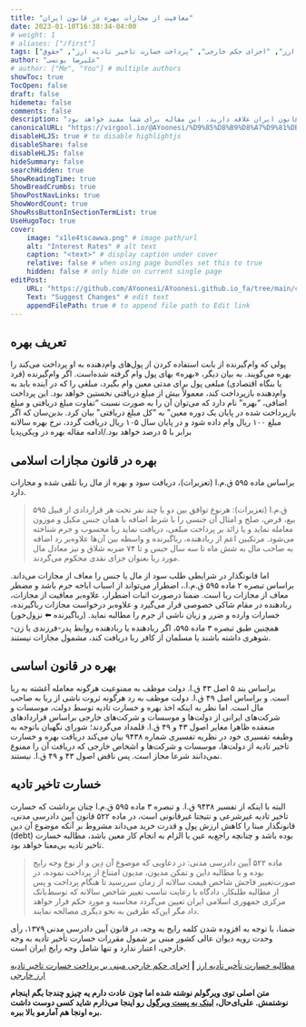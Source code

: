 ```yaml
---
title: "معافیت از مجازات بهره در قانون ایران"
date: 2023-01-10T16:38:34-04:00
# weight: 1
# aliases: ["/first"]
tags: ["معافیت از مجازات", "بهره", "تعریف بهره", "بهره در قانون اسلامی", "ماده 595 ق.م.ا", "ربا", "معافیت از مجازات ربا", "ماده 595 تعزیرات", "تبصره 2 ماده 595", "اضطرار", "تبصره 3 ماده 595", "رباگیرنده", "خسارت تاخیر تادیه", "ماده 522 آیین دادرسی مدنی", "خسارت تاخیر تأدیه ارز", "اجرای حکم خارجی", "پرداخت خسارت تاخیر تادیه ارز", "حقوق"]
author: "علیرضا یونسی"
# author: ["Me", "You"] # multiple authors
showToc: true
TocOpen: false
draft: false
hidemeta: false
comments: false
description: "در این مقاله، با مفهوم و تعریف بهره آشنا می‌شوید و تأثیرات آن در قانون مجازات اسلامی ایران را مورد بررسی قرار می‌دهیم. همچنین، معافیت از مجازات ربا و شرایط اعتباری برای اخذ بهره از دولت‌ها و موسسات خارجی را مورد تحلیل قرار می‌دهیم. همچنین، مواردی از قوانین مرتبط با خسارت تاخیر تادیه ارز و اجرای حکم خارجی نیز در این مقاله بیان شده است. اگر به درک بهتر مفاهیم مالی و حقوقی مرتبط با بهره در قانون ایران علاقه دارید، این مقاله برای شما مفید خواهد بود."
canonicalURL: "https://virgool.io/@AYoonesi/%D9%85%D8%B9%D8%A7%D9%81%DB%8C%D8%AA-%D8%A7%D8%B2-%D9%85%D8%AC%D8%A7%D8%B2%D8%A7%D8%AA-%D8%A8%D9%87%D8%B1%D9%87-%D8%AF%D8%B1-%D9%82%D8%A7%D9%86%D9%88%D9%86-%D8%A7%DB%8C%D8%B1%D8%A7%D9%86-vneobofbijdz"
disableHLJS: true # to disable highlightjs
disableShare: false
disableHLJS: false
hideSummary: false
searchHidden: true
ShowReadingTime: true
ShowBreadCrumbs: true
ShowPostNavLinks: true
ShowWordCount: true
ShowRssButtonInSectionTermList: true
UseHugoToc: true
cover:
    image: "x1le4tscawwa.png" # image path/url
    alt: "Interest Rates" # alt text
    caption: "<text>" # display caption under cover
    relative: false # when using page bundles set this to true
    hidden: false # only hide on current single page
editPost:
    URL: "https://github.com/AYoonesi/AYoonesi.github.io_fa/tree/main/content"
    Text: "Suggest Changes" # edit text
    appendFilePath: true # to append file path to Edit link
---
```




## تعریف بهره

پولی که وام‌گیرنده از بابت استفاده کردن از پول‌های وام‌دهنده به او پرداخت می‌کند را بهره می‌گویند. به بیان دیگر، «بهره» بهای پول وام گرفته شده‌است. اگر وام‌گیرنده (فرد یا بنگاه اقتصادی) مبلغی پول برای مدتی معین وام بگیرد، مبلغی را که در آینده باید به وام‌دهنده بازپرداخت کند، معمولاً بیش از مبلغ دریافتی نخستین خواهد بود. این پرداخت اضافی، “بهره” نام دارد که می‌توان آن را به صورت نسبت “تفاوت مبلغ دریافتی و مبلغ بازپرداخت شده در پایان یک دوره معین” به “کل مبلغ دریافتی” بیان کرد. بدین‌سان که اگر مبلغ ۱۰۰ ریال وام داده شود و در پایان سال ۱۰۵ ریال دریافت گردد، نرخ بهره سالانه برابر با ۵ درصد خواهد بود./ادامه مقاله بهره در ویکی‌پدیا

## بهره در قانون مجازات اسلامی

براساس ماده ۵۹۵ ق.م.ا (تعزیرات)، دریافت سود و بهره از مال ربا تلقی شده و مجازات دارد.

> ۵۹۵ ق.م.ا (تعزیرات): هرنوع توافق بین دو یا چند نفر تحت هر قراردادی از قبیل بیع، قرض، صلح و امثال آن جنسی را با شرط اضافه با همان جنس مکیل و موزون معامله نماید و یا زائد بر پرداخت مبلغی، دریافت نماید ربا محسوب و جرم شناخته می‌شود. مرتکبین اعم از ربادهنده، رباگیرنده و واسطه بین آن‌ها علاوه‌بر رد اضافه به صاحب مال به شش ماه تا سه سال حبس و تا ۷۴ ضربه شلاق و نیز معادل مال مورد ربا بعنوان جزای نقدی محکوم می‌گردند.

اما قانونگذار در شرایطی طلب سود از مال یا جنس را معاف از مجازات می‌داند. براساس تبصره ۲ ماده ۵۹۵ ق.م.ا.، اضطرار می‌تواند از اسباب اباحه جرم باشد و مضطر معاف از مجازات ربا است. ضمنا درصورت اثبات اضطرار، علاوه‌بر معافیت از مجازات، ربادهنده در مقام شاکی خصوصی قرار می‌گیرد و علاوه‌بر درخواست مجازات رباگیرنده، خسارات وارده و ضرر و زیان ناشی از جرم را مطالبه نماید. (رباگیرنده ⬅️ نزول‌خور)  
همچنین طبق تبصره ۳ ماده ۵۹۵، اگر ربادهنده یا ربادهنده روابط پدر-فرزندی یا زن-شوهری داشته باشند یا مسلمان از کافر ربا دریافت کند، مشمول مجازات نیستند.

## بهره در قانون اساسی

براساس بند ۵ اصل ۴۳ ق.ا. دولت موظف به ممنوعیت هرگونه معامله آغشته به ربا است. و براساس اصل ۴۹ ق.ا. دولت موظف به رد هرگونه ثروت ناشی از ربا به صاحب مال است. اما نظر به اینکه اخذ بهره و خسارت تادیه توسط دولت، موسسات و شرکت‌های ایرانی از دولت‌ها و موسسات و شرکت‌های خارجی براساس قراردادهای منعقده ظاهرا مغایر اصول ۴۳ و ۴۹ ق.ا. قلمداد می‌گردند؛ شورای نگهبان باتوجه به وظیفه تفسیری خود در نظریه تفسیری شماره ۹۴۳۸ بیان می‌کند دریافت بهره و خسارت تاخیر تادیه از دولت‌ها، موسسات و شرکت‌ها و اشخاص خارجی که دریافت آن را ممنوع نمی‌دانند شرعا مجاز است. پس ناقض اصول ۴۳ و ۴۹ ق.ا. نیستند.

## خسارت تاخیر تادیه

البته با اینکه از تفسیر ۹۴۳۸ ق.ا. و تبصره ۳ ماده ۵۹۵ ق.م.ا چنان برداشت که خسارت تاخیر تادیه غیرشرعی و نتیجتا غیرقانونی است، در ماده ۵۲۲ قانون آیین دادرسی مدنی، قانونگذار مبنا را کاهش ارزش پول و قدرت خرید می‌داند مشروط بر آنکه موضوع آن دین (debt) بوده باشد و چنانچه راجع‌به عین یا الزام به انجام کار معین باشد، مطالبه خسارت تاخیر تادیه بی‌معنا خواهد بود.

> ‌ماده ۵۲۲ آیین دادرسی مدنی: در دعاویی که موضوع آن دِ‌ین و از نوع وجه رایج بوده و با مطالبه داین و تمکن مدیون، مدیون امتناع از پرداخت نموده، در صورت‌تغییر فاحش شاخص قیمت سالانه از زمان سررسید تا هنگام پرداخت و پس از مطالبه طلبکار، دادگاه با رعایت تناسب تغییر شاخص سالانه که توسط‌بانک مرکزی جمهوری اسلامی ایران تعیین می‌گردد محاسبه و مورد حکم قرار خواهد داد مگر این‌که طرفین به نحو دیگری مصالحه نمایند.

ضمنا، با توجه به افزوده شدن کلمه رایج به وجه، در قانون آیین دادرسی مدنی ۱۳۷۹، رأی وحدت رویه دیوان عالی کشور مبنی بر شمول مقررات خسارت تأخیر تأدیه به وجه خارجی، اعتبار ندارد و تنها شامل وجه رایج ایران است.

[مطالبه خسارت تأخیر تأدیه ارز](https://ara.jri.ac.ir/Judge/Text/7930) **|** [اجرای حکم خارجی مبنی بر پرداخت خسارت تاخیر تادیه ارز خارجی](https://ara.jri.ac.ir/Judge/Text/25791)


**متن اصلی توی ویرگولم نوشته شده اما چون عادت دارم یه چیزو چندجا بگم اینجام نوشتمش. علی‌ای‌حال، [لینک به پست ویرگول](https://vrgl.ir/V8XHi) رو اینجا می‌ذارم شاید کسی دوست داشت بره اونجا هم آمارمو بالا ببره.**